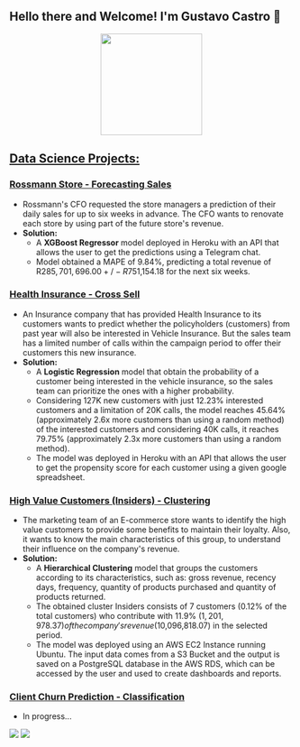 ## Hello there and Welcome! I'm Gustavo Castro :wave:  
 <div align="center">
  <a href="https://github.com/Gutscs">
  <img height="180em" src="https://github-readme-stats.vercel.app/api?username=Gutscs&show_icons=true&theme=tokyonight&include_all_commits=true&count_private=true"/>
</div>
  
 
## Data Science Projects:
 
### [Rossmann Store - Forecasting Sales](https://github.com/Gutscs/Rossmann-Forecasting-Sales)
  * Rossmann's CFO requested the store managers a prediction of their daily sales for up to six weeks in advance. The CFO wants to renovate each store by using part of the future store's revenue.
  * **Solution:** 
       * A **XGBoost Regressor** model deployed in Heroku with an API that allows the user to get the predictions using a Telegram chat.
       * Model obtained a MAPE of 9.84%, predicting a total revenue of R$285,701,696.00 +/- R$751,154.18 for the next six weeks.
 
 ### [Health Insurance - Cross Sell](https://github.com/Gutscs/Health-Insurance-Cross-Sell)
  * An Insurance company that has provided Health Insurance to its customers wants to predict whether the policyholders (customers) from past year will also be interested in Vehicle Insurance. But the sales team has a limited number of calls within the campaign period to offer their customers this new insurance.
  * **Solution:** 
       * A **Logistic Regression** model that obtain the probability of a customer being interested in the vehicle insurance, so the sales team can prioritize the ones with a higher probability.
       * Considering 127K new customers with just 12.23% interested customers and a limitation of 20K calls, the model reaches 45.64% (approximately 2.6x more customers than using a random method) of the interested customers and considering 40K calls, it reaches 79.75% (approximately 2.3x more customers than using a random method).
       * The model was deployed in Heroku with an API that allows the user to get the propensity score for each customer using a given google spreadsheet.

 

### [High Value Customers (Insiders) - Clustering](https://github.com/Gutscs/Insiders-Clustering)
  * The marketing team of an E-commerce store wants to identify the high value customers to provide some benefits to maintain their loyalty. Also, it wants to know the main characteristics of this group, to understand their influence on the company's revenue. 
  * **Solution:**
    * A **Hierarchical Clustering** model that groups the customers according to its characteristics, such as: gross revenue, recency days, frequency, quantity of products purchased and quantity of products returned.
    * The obtained cluster Insiders consists of 7 customers (0.12% of the total customers) who contribute with 11.9% ($1,201,978.37) of the company's revenue ($10,096,818.07) in the selected period.
    * The model was deployed using an AWS EC2 Instance running Ubuntu. The input data comes from a S3 Bucket and the output is saved on a PostgreSQL database in the AWS RDS, which can be accessed by the user and used to create dashboards and reports.

### [Client Churn Prediction - Classification](https://github.com/Gutscs/Client-Churn-Prediction)
 * In progress...



<div> 
  <a href = "mailto:gutscs@gmail.com"><img src="https://img.shields.io/badge/-Gmail-%23333?style=for-the-badge&logo=gmail&logoColor=white" target="_blank"></a>
  <a href="https://www.linkedin.com/in/gustavo-castro-dos-santos/" target="_blank"><img src="https://img.shields.io/badge/-LinkedIn-%230077B5?style=for-the-badge&logo=linkedin&logoColor=white" target="_blank"></a> 

</div>



